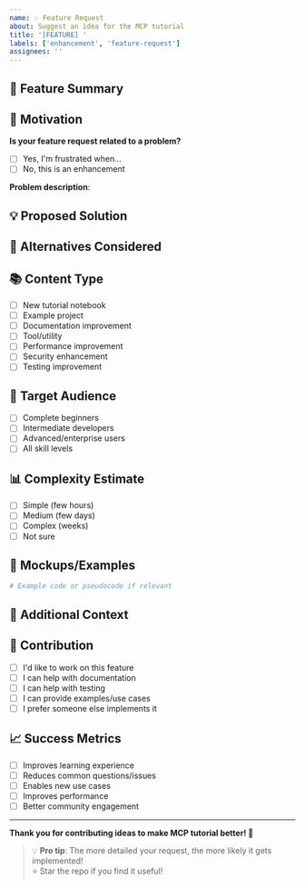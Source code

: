 ```yaml
---
name: 💡 Feature Request
about: Suggest an idea for the MCP tutorial
title: '[FEATURE] '
labels: ['enhancement', 'feature-request']
assignees: ''
---
```


## 🚀 Feature Summary
<!-- A clear and concise description of what you want to happen -->

## 🎯 Motivation
<!-- Why is this feature needed? What problem does it solve? -->
**Is your feature request related to a problem?**
- [ ] Yes, I'm frustrated when...
- [ ] No, this is an enhancement

**Problem description**: 
<!-- A clear description of what the problem is. Ex. I'm always frustrated when [...] -->

## 💡 Proposed Solution
<!-- Describe the solution you'd like -->

## 🔄 Alternatives Considered
<!-- Describe any alternative solutions or features you've considered -->

## 📚 Content Type
<!-- What type of content/feature are you requesting? -->
- [ ] New tutorial notebook
- [ ] Example project
- [ ] Documentation improvement
- [ ] Tool/utility
- [ ] Performance improvement
- [ ] Security enhancement
- [ ] Testing improvement

## 🎯 Target Audience
<!-- Who would benefit from this feature? -->
- [ ] Complete beginners
- [ ] Intermediate developers
- [ ] Advanced/enterprise users
- [ ] All skill levels

## 📊 Complexity Estimate
<!-- How complex do you think this would be to implement? -->
- [ ] Simple (few hours)
- [ ] Medium (few days)  
- [ ] Complex (weeks)
- [ ] Not sure

## 🎨 Mockups/Examples
<!-- If applicable, add mockups, code examples, or links to help explain your feature -->

```python
# Example code or pseudocode if relevant
```

## 🌟 Additional Context
<!-- Add any other context, screenshots, or examples about the feature request -->

## 🤝 Contribution
<!-- Are you willing to help implement this? -->
- [ ] I'd like to work on this feature
- [ ] I can help with documentation
- [ ] I can help with testing
- [ ] I can provide examples/use cases
- [ ] I prefer someone else implements it

## 📈 Success Metrics
<!-- How would we know this feature is successful? -->
- [ ] Improves learning experience
- [ ] Reduces common questions/issues
- [ ] Enables new use cases
- [ ] Improves performance
- [ ] Better community engagement

---

**Thank you for contributing ideas to make MCP tutorial better! 🙏**

> 💡 **Pro tip**: The more detailed your request, the more likely it gets implemented!  
> ⭐ Star the repo if you find it useful! 